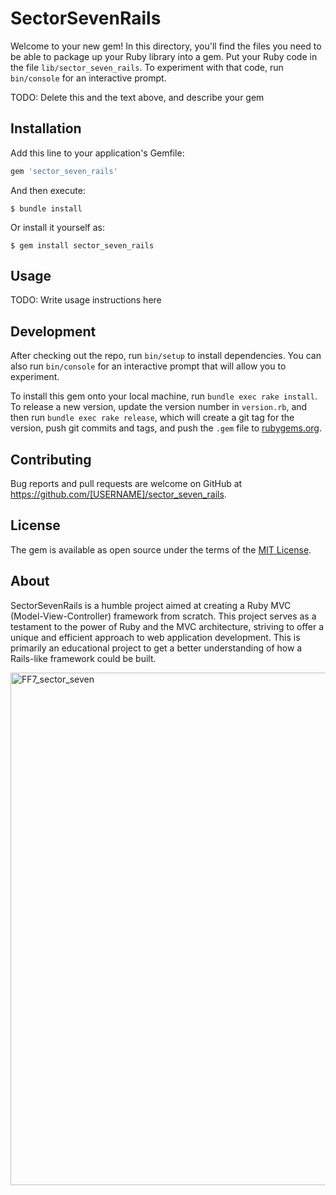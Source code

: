 # SectorSevenRails

Welcome to your new gem! In this directory, you'll find the files you need to be able to package up your Ruby library into a gem. Put your Ruby code in the file `lib/sector_seven_rails`. To experiment with that code, run `bin/console` for an interactive prompt.

TODO: Delete this and the text above, and describe your gem

## Installation

Add this line to your application's Gemfile:

```ruby
gem 'sector_seven_rails'
```

And then execute:

    $ bundle install

Or install it yourself as:

    $ gem install sector_seven_rails

## Usage

TODO: Write usage instructions here

## Development

After checking out the repo, run `bin/setup` to install dependencies. You can also run `bin/console` for an interactive prompt that will allow you to experiment.

To install this gem onto your local machine, run `bundle exec rake install`. To release a new version, update the version number in `version.rb`, and then run `bundle exec rake release`, which will create a git tag for the version, push git commits and tags, and push the `.gem` file to [rubygems.org](https://rubygems.org).

## Contributing

Bug reports and pull requests are welcome on GitHub at https://github.com/[USERNAME]/sector_seven_rails.


## License

The gem is available as open source under the terms of the [MIT License](https://opensource.org/licenses/MIT).

## About

SectorSevenRails is a humble project aimed at creating a Ruby MVC (Model-View-Controller) framework from scratch. This project serves as a testament to the power of Ruby and the MVC architecture, striving to offer a unique and efficient approach to web application development. This is primarily an educational project to get a better understanding of how a Rails-like framework could be built.

<img width="820" alt="FF7_sector_seven" src="https://github.com/pacharya92/sector_seven_rails/assets/14185254/185ff499-cdb7-4f55-940f-3008b00eb22c">